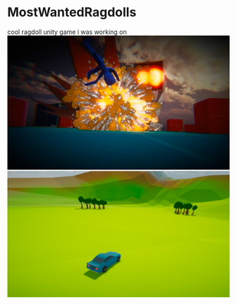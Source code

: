 # MostWantedRagdolls

cool ragdoll unity game i was working on
![Image](evilbilly.png)
![Image](mostwanted_image.png)

